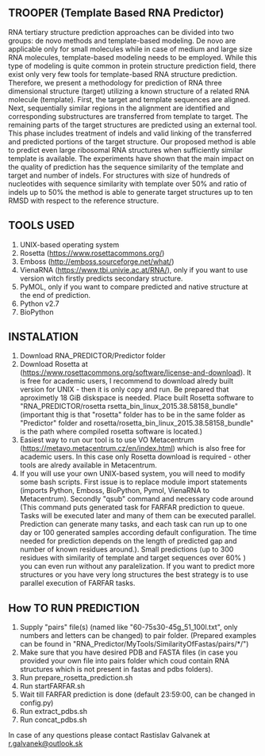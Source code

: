 ## TROOPER (Template Based RNA Predictor)

RNA tertiary structure prediction approaches can be divided into two groups: de novo methods and template-based modeling. De novo are applicable only for small molecules while in case of medium and large size RNA molecules, template-based modeling needs to be employed. While this type of modeling is quite common in protein structure prediction field, there exist only very few tools for template-based RNA structure prediction. Therefore, we present a methodology for prediction of RNA three dimensional structure (target) utilizing a known structure of a related RNA molecule (template). First, the target and template sequences are aligned. Next, sequentially similar regions in the alignment are identified and corresponding substructures are transferred from template to target. The remaining parts of the target structures are predicted using an external tool. This phase includes treatment of indels and valid linking of the transferred and predicted portions of the target structure. Our proposed method is able to predict even large ribosomal RNA structures when sufficiently similar template is available. The experiments have shown that the main impact on the quality of prediction has the sequence similarity of the template and target and number of indels. For structures with size of hundreds of nucleotides with sequence similarity with template over 50% and ratio of indels up to 50% the method is able to generate target structures up to ten RMSD with respect to the reference structure.

## TOOLS USED
1. UNIX-based operating system
2. Rosetta (https://www.rosettacommons.org/)
3. Emboss (http://emboss.sourceforge.net/what/)
4. VienaRNA (https://www.tbi.univie.ac.at/RNA/), only if you want to use version witch firstly predicts secondary structure.
5. PyMOL, only if you want to compare predicted and native structure at the end of prediction.
6. Python v2.7
7. BioPython

## INSTALATION
 1. Download RNA_PREDICTOR/Predictor folder
 2. Download Rosetta at (https://www.rosettacommons.org/software/license-and-download). It is free for academic users, I recommend to download alredy built version for UNIX - then it is only copy and run. Be prepared that aproximetly 18 GiB diskspace is needed. Place built Rosetta software to "RNA_PREDICTOR/rosetta rsetta_bin_linux_2015.38.58158_bundle" (important thig is that "rosetta" folder has to be in the same folder as "Predictor" folder and rosetta/rosetta_bin_linux_2015.38.58158_bundle" is the path where compiled rosetta software is located.) 
 3. Easiest way to run our tool is to use VO Metacentrum (https://metavo.metacentrum.cz/en/index.html) which is also free for academic users. In this case only Rosetta download is required - other tools are alredy available in Metacentrum.
 4. If you will use your own UNIX-based system, you will need to modify some bash scripts. First issue is to replace module import statements (imports Python, Emboss, BioPython, Pymol, VienaRNA to Metacentrum). 
    Secondly "qsub" command and necessary code around (This command puts generated task for FARFAR prediction to queue. Tasks will be executed later and many of them can be executed parallel. Prediction can generate many tasks, and each task can run up to one day or 100 generated samples according default configuration. The time needed for prediction depends on the length of predicted gap and number of known residues around.). Small predictions (up to 300 residues with similarity of template and target sequences over 60% ) you can even run without any paralelization. If you want to predict more structures or you have very long structures the best strategy is to use parallel execution of FARFAR tasks.

## How TO RUN PREDICTION
 1. Supply "pairs" file(s) (named like "60-75s30-45g_51_100l.txt", only numbers and letters can be changed) to pair folder. (Prepared examples can be found in "RNA_Predictor/MyTools/SimilarityOfFastas/pairs/*/")
 2. Make sure that you have desired PDB and FASTA files (in case you provided your own file into pairs folder which coud contain RNA structures which is not present in fastas and pdbs folders).
 3. Run prepare_rosetta_prediction.sh
 4. Run startFARFAR.sh
 5. Wait till FARFAR prediction is done (default 23:59:00, can be changed in config.py)
 6. Run extract_pdbs.sh
 7. Run concat_pdbs.sh
 
In case of any questions please contact Rastislav Galvanek at r.galvanek@outlook.sk
